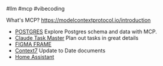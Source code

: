 #llm #mcp #vibecoding

What's MCP? https://modelcontextprotocol.io/introduction

* [POSTGRES](https://mcp.pipedream.com/app/postgresql) Explore Postgres schema and data with MCP.
* [Claude Task Master](https://github.com/eyaltoledano/claude-task-master) Plan out tasks in great details
* [FIGMA FRAME](https://github.com/GLips/Figma-Context-MCP)
* [Context7](https://github.com/upstash/context7) Update to Date documents
* [Home Assistant](https://www.home-assistant.io/integrations/mcp_server/)

